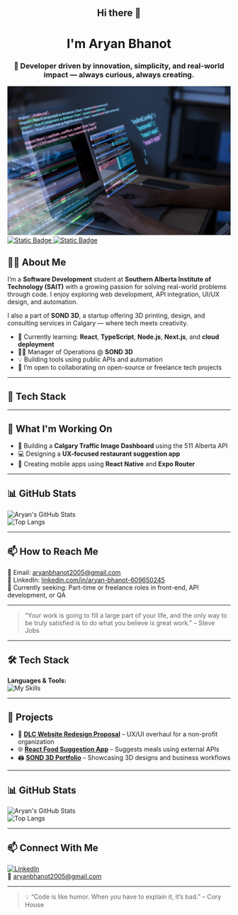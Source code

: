 <h2 align="center">Hi there 👋</h2>
<h1 align="center">I'm Aryan Bhanot</h1>
<h3 align="center">🚀 Developer driven by innovation, simplicity, and real-world impact — always curious, always creating.</h3>

![Cover Image](cover.jpg)
[![Static Badge](https://img.shields.io/badge/LinkedIn-Aryan%20Bhanot-%230A66C2?style=for-the-badge&logo=linkedin) ](https://www.linkedin.com/in/aryan-bhanot-609650245)
[![Static Badge](https://img.shields.io/badge/Email-aryanbhanot2005@gmail.com-%23D14836?style=for-the-badge&logo=gmail)](mailto:aryanbhanot2005@gmail.com)


## 👨‍💻 About Me

I’m a **Software Development** student at **Southern Alberta Institute of Technology (SAIT)** with a growing passion for solving real-world problems through code. I enjoy exploring web development, API integration, UI/UX design, and automation.

I also a part of **SOND 3D**, a startup offering 3D printing, design, and consulting services in Calgary — where tech meets creativity.

- 🧠 Currently learning: **React**, **TypeScript**, **Node.js**, **Next.js**, and **cloud deployment**
- 🧑‍🔧 Manager of Operations @ **SOND 3D**  
- 💡 Building tools using public APIs and automation 
- 🤝 I’m open to collaborating on open-source or freelance tech projects 


---

## 🔧 Tech Stack
<!--
### Languages:
![Java](https://cdn.jsdelivr.net/gh/devicons/devicon/icons/java/java-original.svg)  
![Python](https://cdn.jsdelivr.net/gh/devicons/devicon/icons/python/python-original.svg)  
![JavaScript](https://cdn.jsdelivr.net/gh/devicons/devicon/icons/javascript/javascript-original.svg)  
![C#](https://cdn.jsdelivr.net/gh/devicons/devicon/icons/csharp/csharp-original.svg)  
![HTML5](https://cdn.jsdelivr.net/gh/devicons/devicon/icons/html5/html5-original.svg)  
![CSS3](https://cdn.jsdelivr.net/gh/devicons/devicon/icons/css3/css3-original.svg)

### Tools & Frameworks:
![React](https://cdn.jsdelivr.net/gh/devicons/devicon/icons/react/react-original.svg)  
![Node.js](https://cdn.jsdelivr.net/gh/devicons/devicon/icons/nodejs/nodejs-original.svg)  
![TailwindCSS](https://cdn.jsdelivr.net/gh/devicons/devicon/icons/tailwindcss/tailwindcss-plain.svg)  
![Bootstrap](https://cdn.jsdelivr.net/gh/devicons/devicon/icons/bootstrap/bootstrap-original.svg)

### Databases & Cloud:
![MySQL](https://cdn.jsdelivr.net/gh/devicons/devicon/icons/mysql/mysql-original.svg)  
![Firebase](https://cdn.jsdelivr.net/gh/devicons/devicon/icons/firebase/firebase-plain.svg)  
![GitHub](https://cdn.jsdelivr.net/gh/devicons/devicon/icons/github/github-original.svg)  
![Vercel](https://cdn.jsdelivr.net/gh/devicons/devicon/icons/vercel/vercel-original.svg)
-->
---

## 🧠 What I'm Working On

- 🚦 Building a **Calgary Traffic Image Dashboard** using the 511 Alberta API  
- 💻 Designing a **UX-focused restaurant suggestion app**  
- 📱 Creating mobile apps using **React Native** and **Expo Router**

---

## 📊 GitHub Stats

![Aryan's GitHub Stats](https://github-readme-stats.vercel.app/api?username=aryanbhanot&show_icons=true&theme=tokyonight)  
![Top Langs](https://github-readme-stats.vercel.app/api/top-langs/?username=aryanbhanot&layout=compact&theme=tokyonight)

---

## 📫 How to Reach Me

📧 Email: [aryanbhanot2005@gmail.com](mailto:aryanbhanot2005@gmail.com)  
🔗 LinkedIn: [linkedin.com/in/aryan-bhanot-609650245](https://www.linkedin.com/in/aryan-bhanot-609650245)  
🌱 Currently seeking: Part-time or freelance roles in front-end, API development, or QA

---

> “Your work is going to fill a large part of your life, and the only way to be truly satisfied is to do what you believe is great work.” – Steve Jobs



---



## 🛠️ Tech Stack

**Languages & Tools:**  
![My Skills](https://skillicons.dev/icons?i=react,ts,js,py,cs,html,css,tailwind,nodejs,mysql,github,vscode)

---

## 📌 Projects

- 🔧 **[DLC Website Redesign Proposal](#)** – UX/UI overhaul for a non-profit organization  
- 🌐 **[React Food Suggestion App](#)** – Suggests meals using external APIs  
- 🖨️ **[SOND 3D Portfolio](#)** – Showcasing 3D designs and business workflows  

---

## 📊 GitHub Stats

![Aryan's GitHub Stats](https://github-readme-stats.vercel.app/api?username=aryanbhanot&show_icons=true&theme=tokyonight)  
![Top Langs](https://github-readme-stats.vercel.app/api/top-langs/?username=aryanbhanot&layout=compact&theme=tokyonight)

---

## 📫 Connect With Me

[![LinkedIn](https://img.shields.io/badge/LinkedIn-blue?logo=linkedin&style=for-the-badge)](https://www.linkedin.com/in/aryan-bhanot-609650245)  
📧 aryanbhanot2005@gmail.com

---

> 💡 “Code is like humor. When you have to explain it, it’s bad.” – Cory House




<!--
**aryanbhanot05/aryanbhanot05** is a ✨ _special_ ✨ repository because its `README.md` (this file) appears on your GitHub profile.

Here are some ideas to get you started:

- 🔭 I’m currently working on ...
- 🌱 I’m currently learning ...
- 👯 I’m looking to collaborate on ...
- 🤔 I’m looking for help with ...
- 💬 Ask me about ...
- 📫 How to reach me: ...
- 😄 Pronouns: ...
- ⚡ Fun fact: ...
-->
